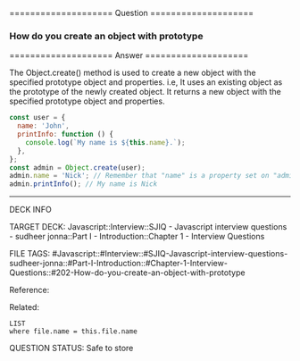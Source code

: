 ==================== Question ====================  

### How do you create an object with prototype  

==================== Answer ====================  

The Object.create() method is used to create a new object with the specified
prototype object and properties. i.e, It uses an existing object as the
prototype of the newly created object. It returns a new object with the
specified prototype object and properties.

```javascript
const user = {
  name: 'John',
  printInfo: function () {
    console.log(`My name is ${this.name}.`);
  },
};
const admin = Object.create(user);
admin.name = 'Nick'; // Remember that "name" is a property set on "admin" but not on "user" object
admin.printInfo(); // My name is Nick
```

---

DECK INFO

TARGET DECK: Javascript::Interview::SJIQ - Javascript interview questions -
sudheer jonna::Part I - Introduction::Chapter 1 - Interview Questions

FILE TAGS:
#Javascript::#Interview::#SJIQ-Javascript-interview-questions-sudheer-jonna::#Part-I-Introduction::#Chapter-1-Interview-Questions::#202-How-do-you-create-an-object-with-prototype

Reference:

Related:

```dataview
LIST
where file.name = this.file.name
```

QUESTION STATUS: Safe to store
